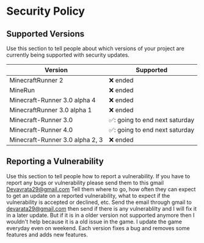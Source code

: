 # Security Policy

## Supported Versions

Use this section to tell people about which versions of your project are
currently being supported with security updates.

| Version | Supported          |
| ------- | ------------------ |
| MinecraftRunner 2   | :x: ended|
| MineRun   | :x: ended|
| Minecraft-Runner 3.0 alpha 4   | :x: ended|
| MinecraftRunner 3.0 alpha 1| :x:      ended|
|Minecraft-Runner 3.0|  ✅: going to end next saturday| 
|Minecraft-Runner 4.0|  ✅: going to end next saturday| 
|Minecraft-Runner 3.0 alpha 2, 3 |:x: ended|
## Reporting a Vulnerability

Use this section to tell people how to report a vulnerability.
If you have to report any bugs or vulnerability please send them to this gmail
Devavrata29@gmail.com
Tell them where to go, how often they can expect to get an update on a
reported vulnerability, what to expect if the vulnerability is accepted or
declined, etc. Send the email through gmail to devarata29@gmail.com then send if there is any 
vulnerablilty and I will fix it in a later update. But if it is in a older version not supported anymore
then I wouldn't help because it is a old issue in the game. I update the game everyday even on  weekend.
Each version fixes a bug and removes some features and adds new features.
